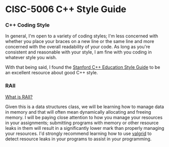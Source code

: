 # CISC-5006 C++ Style Guide


### C++ Coding Style

 In general, I'm open to a variety of coding styles; I'm less concerned with whether you place your braces on a new line or the same line and more concerned with the overall readability of your code. As long as you're consistent and reasonable with your style, I am fine with you coding in whatever style you wish.

 With that being said, I found the [Stanford C++ Education Style Guide](https://web.stanford.edu/class/archive/cs/cs106b/cs106b.1218/resources/style_guide.html) to be an excellent resource about good C++ style.

### RAII

[What is RAII?](https://en.cppreference.com/w/cpp/language/raii) 

Given this is a data structures class, we will be learning how to manage data in memory and that will often mean dynamically allocating and freeing memory. I will be paying close attention to how you manage your resources in your assignments; submitting programs with memory or other resource leaks in them will result in a significantly lower mark than properly managing your resources. I'd strongly recommend learning how to use [valgrid](https://valgrind.org/docs/manual/quick-start.html) to detect resource leaks in your programs to assist in your programming.